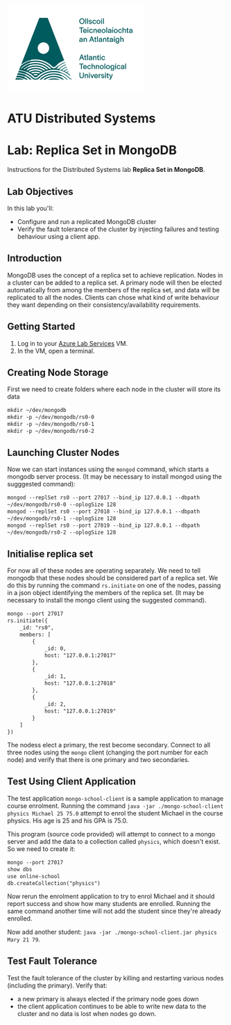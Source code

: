 <img src="./atuLogo2.jpg" height="200" align="centre"/>

# ATU Distributed Systems
# Lab: Replica Set in MongoDB
Instructions for the Distributed Systems lab **Replica Set in MongoDB**.

## Lab Objectives
In this lab you'll:
- Configure and run a replicated MongoDB cluster
- Verify the fault tolerance of the cluster by injecting failures and testing behaviour using a client app.

## Introduction
MongoDB uses the concept of a replica set to achieve replication. Nodes in a cluster can be added to a replica set. A primary node will then be elected automatically from among the members of the replica set, and data will be replicated to all the nodes. Clients can chose what kind of write behaviour they want depending on their consistency/availability requirements.

## Getting Started
1. Log in to your [Azure Lab Services](https://labs.azure.com/) VM.
2. In the VM, open a terminal.

## Creating Node Storage
First we need to create folders where each node in the cluster will store its data
```shell
mkdir ~/dev/mongodb
mkdir -p ~/dev/mongodb/rs0-0
mkdir -p ~/dev/mongodb/rs0-1
mkdir -p ~/dev/mongodb/rs0-2
```

## Launching Cluster Nodes
Now we can start instances using the `mongod` command, which starts a mongodb server process. (It may be necessary to install mongod using the sugggested command):
```shell
mongod --replSet rs0 --port 27017 --bind_ip 127.0.0.1 --dbpath ~/dev/mongodb/rs0-0 --oplogSize 128
mongod --replSet rs0 --port 27018 --bind_ip 127.0.0.1 --dbpath ~/dev/mongodb/rs0-1 --oplogSize 128
mongod --replSet rs0 --port 27019 --bind_ip 127.0.0.1 --dbpath ~/dev/mongodb/rs0-2 --oplogSize 128
```

## Initialise replica set
For now all of these nodes are operating separately. We need to tell mongodb that these nodes should be considered part of a replica set. We do this by running the command `rs.initiate` on one of the nodes, passing in a json object identifying the members of the replica set. (It may be necessary to install the mongo client using the suggested command).
```
mongo --port 27017
rs.initiate({
    _id: "rs0",
    members: [
        {
            _id: 0,
            host: "127.0.0.1:27017"
        },
        {
            _id: 1,
            host: "127.0.0.1:27018"
        },
        {
            _id: 2,
            host: "127.0.0.1:27019"
        }
    ]
})
```
The nodess elect a primary, the rest become secondary. Connect to all three nodes using the `mongo` client (changing the port number for each node) and verify that there is one primary and two secondaries.

## Test Using Client Application
The test application `mongo-school-client` is a sample application to manage course enrolment. Running the command `java -jar ./mongo-school-client physics Michael 25 75.0` attempt to enrol the student Michael in the course physics. His age is 25 and his GPA is 75.0.

This program (source code provided) will attempt to connect to a mongo server and add the data to a collection called `physics`, which doesn't exist. So we need to create it:
```
mongo --port 27017
show dbs
use online-school
db.createCollection("physics")
```

Now rerun the enrolment application to try to enrol Michael and it should report success and show how many students are enrolled. Running the same command another time will not add the student since they're already enrolled.

Now add another student: `java -jar ./mongo-school-client.jar physics Mary 21 79`.

## Test Fault Tolerance
Test the fault tolerance of the cluster by killing and restarting various nodes (including the primary). Verify that:
- a new primary is always elected if the primary node goes down
- the client application continues to be able to write new data to the cluster and no data is lost when nodes go down.


<!--

## Partitioning
- Make dirs for config servers
mkdir config-srv-0
mkdir config-srv-1
mkdir config-srv-2

Start config servers
mongod --configsvr --replSet config-rs --dbpath ~/dev/mongodb/config-srv-0 --bind_ip 127.0.0.1 --port 27020
mongod --configsvr --replSet config-rs --dbpath ~/dev/mongodb/config-srv-1 --bind_ip 127.0.0.1 --port 27021
mongod --configsvr --replSet config-rs --dbpath ~/dev/mongodb/config-srv-2 --bind_ip 127.0.0.1 --port 27022

- Add them to a replica set
```json
rs.initiate({
    _id: "config-rs",
    members: [
        {
            _id: 0,
            host: "127.0.0.1:27020"
        },
        {
            _id: 1,
            host: "127.0.0.1:27021"
        },
        {
            _id: 2,
            host: "127.0.0.1:27022"
        }
    ]
})
```

- Create shard directories
mkdir dev/shard-0
mkdir dev/shard-1

- Start shards
mongod --shardsvr --port 27017 --bind_ip 127.0.0.1 --dbpath ~/dev/mongodb/shard-0 --oplogSize 128
mongod --shardsvr --port 27018 --bind_ip 127.0.0.1 --dbpath ~/dev/mongodb/shard-1 --oplogSize 128

- Start router
mongos --configdb config-rs/127.0.0.1:27020,127.0.0.1:27021,127.0.0.1:27022 --bind_ip 127.0.0.1 --port 27023

- Tell router about shards

-->
